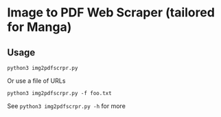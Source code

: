 # Image to PDF Web Scraper (tailored for Manga)

## Usage
```shell
python3 img2pdfscrpr.py
```
Or use a file of URLs
```shell
python3 img2pdfscrpr.py -f foo.txt
```
See `python3 img2pdfscrpr.py -h` for more
